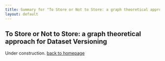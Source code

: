 ```yaml
---
title: Summary for "To Store or Not to Store: a graph theoretical approach for Dataset Versioning"
layout: default
---
```


## To Store or Not to Store: a graph theoretical approach for Dataset Versioning
Under construction.
[back to homepage](/README.md)